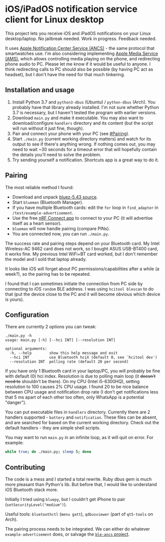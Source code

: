 # iOS/iPadOS notification service client for Linux desktop

This project lets you receive iOS and iPadOS notifications on your Linux desktop/laptop. No jailbreak needed. Work in progress. Feedback needed.

It uses [Apple Notification Center Service (ANCS)](https://developer.apple.com/library/archive/documentation/CoreBluetooth/Reference/AppleNotificationCenterServiceSpecification/Introduction/Introduction.html) - the same protocol that smartwatches use. I'm also considering implementing [Apple Media Service (AMS)](https://developer.apple.com/library/archive/documentation/CoreBluetooth/Reference/AppleMediaService_Reference/Introduction/Introduction.html), which allows controlling media playing on the phone, and redirecting phone audio to PC. Please let me know if it would be useful to anyone. I think redirecting calls to PC should also be possible (by having PC act as headset), but I don't have the need for that much tinkering.

## Installation and usage

1. Install Python 3.7 and `python3-dbus` (Ubuntu) / `python-dbus` (Arch). You probably have that library already installed. I'm not sure whether Python 3.7 is necessary, but I haven't tested the program with earlier versions.
2. Download `main.py` and make it executable. You may also want to download/configure `handlers` directory and its content (but the script will run without it just fine, though).
3. Pair and connect your phone with your PC (see [#Pairing](#Pairing)).
4. Start `./main.py` (current working directory matters) and watch for its output to see if there's anything wrong. If nothing comes out, you may need to wait ~30 seconds for a timeout error that will hopefully contain the details you'll need to solve the problem.
5. Try sending yourself a notification. Shortcuts app is a great way to do it.

## Pairing

The most reliable method I found:

- Download and unpack [bluez-5.43 source](www.kernel.org/pub/linux/bluetooth/bluez-5.43.tar.xz).
- Start `blueman` (Bluetooth Manager).
- If you have multiple Bluetooth cards: edit the `for` loop in `find_adapter` in `/test/example-advertisement`.
- Use the free [nRF Connect app](https://apps.apple.com/us/app/nrf-connect/id1054362403) to connect to your PC (it will advertise itself as a heart sensor).
- `blueman` will now handle pairing (compare PINs).
- You are connected now, you can run `./main.py`.

The success rate and pairing steps depend on your Bluetooth card. My Intel Wireless-AC 9462 card does not work, so I bought ASUS USB-BT400 card, it works fine. My previous Intel WiFi+BT card worked, but I don't remember the model and I sold that laptop already.

It looks like iOS will forget about PC permissions/capabilities after a while (a week?), so the pairing has to be repeated.

I found that I can sometimes initiate the connection from PC side by connecting to iOS `random` BLE address. I was using `hcitool blescan` to do that (put the device close to the PC and it will become obvious which device is yours).

## Configuration

There are currently 2 options you can tweak:

```text
./main.py -h
usage: main.py [-h] [--hci INT] [--resolution INT]

optional arguments:
  -h, --help        show this help message and exit
  --hci INT         use Bluetooth hciX (default 0, see `hcitool dev')
  --resolution INT  polling rate (default 20 per second)
```

If you have only 1 Bluetooth card in your laptop/PC, you will probably be fine with default (0) hci index. Resolution is due to polling main loop (it ~~doesn't need to~~ shouldn't be there). On my CPU (Intel i5-6300HQ), setting resolution to 100 causes 2% CPU usage. I found 20 to be nice balance between CPU usage and notification drop rate (I don't get notifications less that 5 ms apart of each other too often, only WhatsApp is a potential "danger").

You can put executable files in `handlers` directory. Currently there are 2 handlers supported - `battery` and `notification`. These files can be absent, and are searched for based on the current working directory. Check out the default handlers - they are simple shell scripts.

You may want to run `main.py` in an infinite loop, as it will quit on error. For example:

```bash
while true; do ./main.py; sleep 5; done
```

## Contributing

The code is a mess and I started a total rewrite. Ruby dbus gem is much more pleasant than Python's lib. But before that, I would like to understand iOS Bluetooth stack more.

Initially I tried using `bluepy`, but I couldn't get iPhone to pair (`setSecurityLevel("medium")`).

Useful tools: `bluetoothctl` (`menu gatt`), `qdbusviewer` (part of `qt5-tools` on Arch).

The pairing process needs to be integrated. We can either do whatever `example-advertisement` does, or salvage the [`ble-ancs` project](https://github.com/robotastic/ble-ancs/blob/a88f4eea91360916456a40adaf51910e6e81ca40/index.js#L163).
